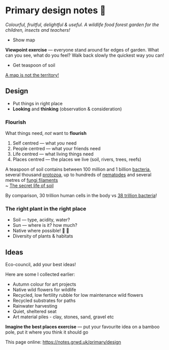 # Primary design notes 🌈

_Colourful, fruitful, delightful & useful. A wildlife food forest garden for the children, insects and teachers!_

* Show map

**Viewpoint exercise** — everyone stand around far edges of garden. What can you see, what do you feel? Walk back slowly the quickest way you can!

* Get teaspoon of soil

[A map is not the territory!](https://en.wikipedia.org/wiki/Map%E2%80%93territory_relation#%22A_map_is_not_the_territory%22)

## Design

* Put things in right place
* **Looking** and **thinking** (observation & consideration)

### Flourish

What things need, _not_ want to **flourish**

1. Self centred — what _you_ need
2. People centred — what your friends need
3. Life centred — what living things need
4. Places centred — the places we live (soil, rivers, trees, reefs)

A teaspoon of soil contains between 100 million and 1 billion [bacteria](https://en.wikipedia.org/wiki/Bacteria), several thousand [protozoa](https://en.wikipedia.org/wiki/Protozoa), up to hundreds of [nematodes](https://en.wikipedia.org/wiki/Nematode) and several metres of [fungi filaments](https://en.wikipedia.org/wiki/Hypha)  
~ [The secret life of soil](https://extension.oregonstate.edu/news/secret-life-soil)

By comparison, 30 trillion human cells in the body vs [38 trillion bacteria](https://www.sciencefocus.com/the-human-body/what-proportion-of-the-human-body-is-bacteria-and-how-do-we-measure-it/)! 

### The right plant in the right place

* Soil — type, acidity, water?
* Sun — where is it? how much?
* Native where possible! 🍃 🐛
* Diversity of plants & habitats

## Ideas

Eco-council, add your best ideas!

Here are some I collected earlier:

* Autumn colour for art projects
* Native wild flowers for wildlife
* Recycled, low fertility rubble for low maintenance wild flowers
* Recycled substrates for paths
* Rainwater harvesting
* Quiet, sheltered seat
* Art material piles - clay, stones, sand, gravel etc

**Imagine the best places exercise** — put your favourite idea on a bamboo pole, put it where you think it should go

This page online: <https://notes.grwd.uk/primary/design>
